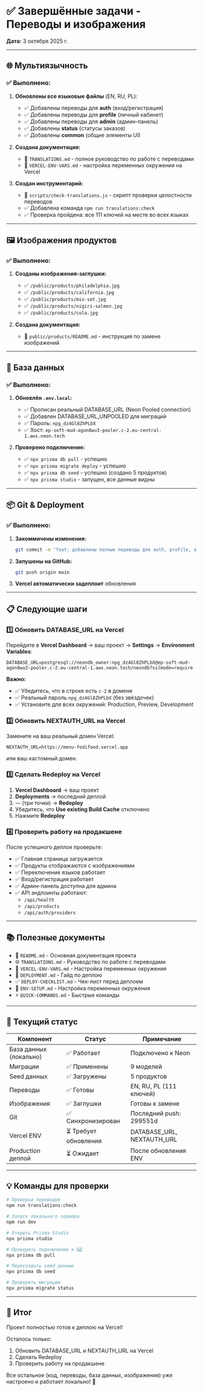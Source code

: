 # ✅ Завершённые задачи - Переводы и изображения

**Дата:** 3 октября 2025 г.

---

## 🌐 Мультиязычность

### ✅ Выполнено:

1. **Обновлены все языковые файлы** (EN, RU, PL):
   - ✅ Добавлены переводы для **auth** (вход/регистрация)
   - ✅ Добавлены переводы для **profile** (личный кабинет)
   - ✅ Добавлены переводы для **admin** (админ-панель)
   - ✅ Добавлены **status** (статусы заказов)
   - ✅ Добавлены **common** (общие элементы UI)

2. **Создана документация:**
   - 📄 `TRANSLATIONS.md` - полное руководство по работе с переводами
   - 📄 `VERCEL-ENV-VARS.md` - настройка переменных окружения на Vercel

3. **Создан инструментарий:**
   - 🔧 `scripts/check-translations.js` - скрипт проверки целостности переводов
   - ✅ Добавлена команда `npm run translations:check`
   - ✅ Проверка пройдена: все 111 ключей на месте во всех языках

---

## 🖼️ Изображения продуктов

### ✅ Выполнено:

1. **Созданы изображения-заглушки:**
   - ✅ `/public/products/philadelphia.jpg`
   - ✅ `/public/products/california.jpg`
   - ✅ `/public/products/mix-set.jpg`
   - ✅ `/public/products/nigiri-salmon.jpg`
   - ✅ `/public/products/cola.jpg`

2. **Создана документация:**
   - 📄 `public/products/README.md` - инструкция по замене изображений

---

## 🔧 База данных

### ✅ Выполнено:

1. **Обновлён `.env.local`:**
   - ✅ Прописан реальный DATABASE_URL (Neon Pooled connection)
   - ✅ Добавлен DATABASE_URL_UNPOOLED для миграций
   - ✅ Пароль: `npg_dz4Gl8ZhPLbX`
   - ✅ Хост: `ep-soft-mud-agon8wu3-pooler.c-2.eu-central-1.aws.neon.tech`

2. **Проверено подключение:**
   - ✅ `npx prisma db pull` - успешно
   - ✅ `npx prisma migrate deploy` - успешно
   - ✅ `npx prisma db seed` - успешно (создано 5 продуктов)
   - ✅ `npx prisma studio` - запущен, все данные видны

---

## 📦 Git & Deployment

### ✅ Выполнено:

1. **Закоммичены изменения:**
   ```bash
   git commit -m "feat: добавлены полные переводы для auth, profile, admin секций"
   ```

2. **Запушены на GitHub:**
   ```bash
   git push origin main
   ```

3. **Vercel автоматически задеплоит** обновления

---

## 📋 Следующие шаги

### 1️⃣ **Обновить DATABASE_URL на Vercel**

Перейдите в **Vercel Dashboard** → ваш проект → **Settings** → **Environment Variables**:

```
DATABASE_URL=postgresql://neondb_owner:npg_dz4Gl8ZhPLbX@ep-soft-mud-agon8wu3-pooler.c-2.eu-central-1.aws.neon.tech/neondb?sslmode=require
```

**Важно:**
- ✅ Убедитесь, что в строке есть `c-2` в домене
- ✅ Реальный пароль `npg_dz4Gl8ZhPLbX` (без звёздочек)
- ✅ Установите для всех окружений: Production, Preview, Development

### 2️⃣ **Обновить NEXTAUTH_URL на Vercel**

Замените на ваш реальный домен Vercel:

```
NEXTAUTH_URL=https://menu-fodifood.vercel.app
```

или ваш кастомный домен.

### 3️⃣ **Сделать Redeploy на Vercel**

1. **Vercel Dashboard** → ваш проект
2. **Deployments** → последний деплой
3. **⋯** (три точки) → **Redeploy**
4. Убедитесь, что **Use existing Build Cache** отключено
5. Нажмите **Redeploy**

### 4️⃣ **Проверить работу на продакшене**

После успешного деплоя проверьте:

- ✅ Главная страница загружается
- ✅ Продукты отображаются с изображениями
- ✅ Переключение языков работает
- ✅ Вход/регистрация работает
- ✅ Админ-панель доступна для админа
- ✅ API эндпоинты работают:
  - `/api/health`
  - `/api/products`
  - `/api/auth/providers`

---

## 📚 Полезные документы

- 📖 `README.md` - Основная документация проекта
- 🌐 `TRANSLATIONS.md` - Руководство по работе с переводами
- 🔧 `VERCEL-ENV-VARS.md` - Настройка переменных окружения
- 🚀 `DEPLOYMENT.md` - Гайд по деплою
- ✅ `DEPLOY-CHECKLIST.md` - Чек-лист перед деплоем
- 📝 `ENV-SETUP.md` - Настройка переменных окружения
- ⚡ `QUICK-COMMANDS.md` - Быстрые команды

---

## 🎯 Текущий статус

| Компонент | Статус | Примечание |
|-----------|--------|------------|
| База данных (локально) | ✅ Работает | Подключено к Neon |
| Миграции | ✅ Применены | 9 моделей |
| Seed данных | ✅ Загружены | 5 продуктов |
| Переводы | ✅ Готовы | EN, RU, PL (111 ключей) |
| Изображения | ✅ Заглушки | Готовы к замене |
| Git | ✅ Синхронизирован | Последний push: 299551d |
| Vercel ENV | ⏳ Требует обновления | DATABASE_URL, NEXTAUTH_URL |
| Production деплой | ⏳ Ожидает | После обновления ENV |

---

## 💡 Команды для проверки

```bash
# Проверка переводов
npm run translations:check

# Запуск локального сервера
npm run dev

# Открыть Prisma Studio
npx prisma studio

# Проверить подключение к БД
npx prisma db pull

# Пересоздать seed данные
npx prisma db seed

# Проверить миграции
npx prisma migrate status
```

---

## 🎉 Итог

Проект полностью готов к деплою на Vercel! 

Осталось только:
1. Обновить DATABASE_URL и NEXTAUTH_URL на Vercel
2. Сделать Redeploy
3. Проверить работу на продакшене

Все остальное (код, переводы, база данных, изображения) уже настроено и работает локально! 🚀
